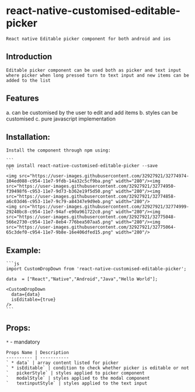 # react-native-customised-editable-picker
    React native Editable picker component for both android and ios

## Introduction
    Editable picker component can be used both as picker and text input where picker when long pressed turn to text input and new items can be added to the list

## Features
   a. can be customised by the user to edit and add items
   b. styles can be customised
   c. pure javascript implementation

## Installation:

    Install the component through npm using:

    ```
    npm install react-native-customised-editable-picker --save
    ```
    <img src="https://user-images.githubusercontent.com/32927921/32774974-104ed088-c954-11e7-9fdb-14a32c5cf9ba.png" width="280"/><img src="https://user-images.githubusercontent.com/32927921/32774950-f39498f6-c953-11e7-9d73-b362e19f5d50.png" width="280"/><img src="https://user-images.githubusercontent.com/32927921/32774858-a6c03d46-c953-11e7-9c79-a84347e9d9eb.png" width="280"/>
    <img src="https://user-images.githubusercontent.com/32927921/32774999-29240bc8-c954-11e7-94af-e90a961722c0.png" width="280"/><img src="https://user-images.githubusercontent.com/32927921/32775048-566e2730-c954-11e7-8eb4-776bea507aa5.png" width="280"/><img src="https://user-images.githubusercontent.com/32927921/32775064-65c3def0-c954-11e7-9b8e-16e406dfed15.png" width="280"/>



## Example:
    ```js
    import CustomDropDown from 'react-native-customised-editable-picker';

    data  = ["React","Native","Android","Java","Hello World"];

    <CustomDropDown
      data={data}
      isEditable={true}
    />
    ```

## Props:

  ` * ` - mandatory

    Props Name | Description
    ---------- | -----------
    ` * data` | array content listed for picker
    ` * isEditable` | condition to check whether picker is editable or not
    `   pickerStyle` | styles applied to picker component
    `   modalStyle` | styles applied to the modal component
    `   textinputStyle` | styles applied to the text input
